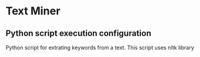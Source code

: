 # Text Miner

## Python script execution configuration

Python script for extrating keywords from a text. This script uses nltk library
